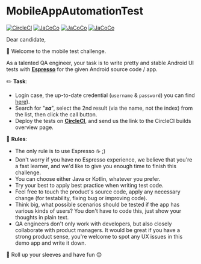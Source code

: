 # MobileAppAutomationTest

[![CircleCI](https://circleci.com/gh/JoaoGFarias/MobileAppAutomationTest/tree/master.svg?style=svg)](https://circleci.com/gh/JoaoGFarias/MobileAppAutomationTest/tree/master)
[![JaCoCo](http://circle-jacoco-badge.herokuapp.com/line?coverage-file=reports/coverage/debug/report.xml&author=JoaoGFarias&project=MobileAppAutomationTest&circle-token=accb753e4d2253e4a2678f1ca947bad3d801dfb2&coverage-file=reports/coverage/debug/report.xml)](http://circle-jacoco-badge.herokuapp.com/report?author=:author&project=:project&circle-token=:circle-token) 
[![JaCoCo](http://circle-jacoco-badge.herokuapp.com/branch?coverage-file=reports/coverage/debug/report.xml&author=JoaoGFarias&project=MobileAppAutomationTest&circle-token=accb753e4d2253e4a2678f1ca947bad3d801dfb2&coverage-file=reports/coverage/debug/report.xml)](http://circle-jacoco-badge.herokuapp.com/report?author=:author&project=:project&circle-token=:circle-token) 
[![JaCoCo](http://circle-jacoco-badge.herokuapp.com/complexity?coverage-file=reports/coverage/debug/report.xml&author=JoaoGFarias&project=MobileAppAutomationTest&circle-token=accb753e4d2253e4a2678f1ca947bad3d801dfb2&coverage-file=reports/coverage/debug/report.xml)](http://circle-jacoco-badge.herokuapp.com/report?author=:author&project=:project&circle-token=:circle-token)

Dear candidate,

🎈 Welcome to the mobile test challenge.

As a talented QA engineer, your task is to write pretty and stable Android UI tests with [**Espresso**](https://developer.android.com/training/testing/espresso/index.html) for the given Android source code / app.

✏️ **Task**:
* Login case, the up-to-date credential (`username` & `password`) you can find [here](https://randomuser.me/api/?seed=a1f30d446f820665)).
* Search for "***sa***", select the 2nd result (via the name, not the index) from the list, then click the call button.
* Deploy the tests on [**CircleCI**](https://circleci.com/), and send us the link to the CircleCI builds overview page.

📖 **Rules**:
* The only rule is to use Espresso ☕ ;)
* Don't worry if you have no Espresso experience, we believe that you're a fast learner, and we'd like to give you enough time to finish this challenge.
* You can choose either Java or Kotlin, whatever you prefer.
* Try your best to apply best practice when writing test code.
* Feel free to touch the product's source code, apply any necessary change (for testability, fixing bug or improving code).
* Think big, what possible scenarios should be tested if the app has various kinds of users?  You don't have to code this, just show your thoughts in plain text.
* QA engineers don't only work with developers, but also closely collaborate with product managers.  It would be great if you have a strong product sense, you're welcome to spot any UX issues in this demo app and write it down.

💪 Roll up your sleeves and have fun 😊
